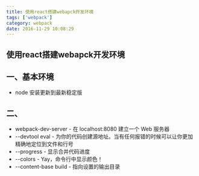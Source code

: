 ```yaml
---
title: 使用react搭建webapck开发环境
tags: ['webpack']
category: webpack
date: 2016-11-29 10:08:29
---
```

## 使用react搭建webapck开发环境

## 一、基本环境
* node 安装更新到最新稳定版

## 二、

* webpack-dev-server - 在 localhost:8080 建立一个 Web 服务器  
* --devtool eval - 为你的代码创建源地址。当有任何报错的时候可以让你更加精确地定位到文件和行号    
* --progress - 显示合并代码进度   
* --colors - Yay，命令行中显示颜色！
* --content-base build - 指向设置的输出目录
